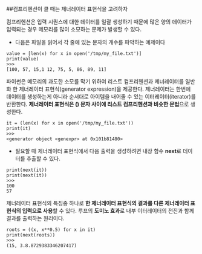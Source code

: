 ##컴프리헨션이 클 때는 제너레이터 표현식을 고려하자

컴프리헨션은 입력 시퀀스에 대한 데이터를 일괄 생성하기 때문에 많은 양의 데이터가 입력되는 경우 메모리를 많이 소모하는 문제가 발생할 수 있다.

* 다음은 파일을 읽어서 각 줄에 있는 문자의 개수를 파악하는 예제이다

```
value = [len(x) for x in open('/tmp/my_file.txt')]
print(value)
>>>
[100, 57, 15,1 12, 75, 5, 86, 89, 11]
```
파이썬은 메모리의 과도한 소모를 막기 위하여 리스트 컴프리헨션과 제너레이터를 일반화 한 제너레이터 표현식(generator expression)을 제공한다.  제너레이터는 한번에 데이터를 생성하는게 아니라 순서대로 아이템을 내어줄 수 있는 이터레이터(iterator)를 반환한다.
**제너레이터 표현식은 () 문자 사이에 리스트 컴프리헨션과 비슷한 문법**으로 생성한다.


```
it = (len(x) for x in open('/tmp/my_file.txt'))
print(it)
>>>
<generator object <genexpr> at 0x101b81480>
```

* 필요할 때 제너레이터 표현식에서 다음 출력을 생성하려면 내장 함수 **next**로 데이터를 추출할 수 있다.

```
print(next(it))
print(next(it))
>>>
100
57
```

제너레이터 표현식의 특징중 하나로 **한 제너레이터 표현식의 결과를 다른 제너레이터 표현식의 입력으로 사용**할 수 있다. 루프의 **도미노 효과**로 내부 이터레이터의 전진과 함께 결과를 출력하는 원리이다.

```
roots = ((x, x**0.5) for x in it)
print(next(roots))
>>>
(15, 3.8.8729383346207417)
```
